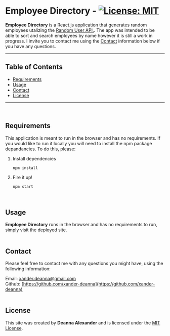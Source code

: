 # **Employee Directory** - [![License: MIT](https://img.shields.io/badge/License-MIT-yellow.svg)](https://opensource.org/licenses/MIT)
    
**Employee Directory** is a React.js application that generates random employees utalizing the [Random User API.](https://randomuser.me/). The app was intended to be able to sort and search employees by name however it is still a work in progress. I invite you to contact me using the [Contact](#Contact) information below if you have any questions.
<br>
<hr>
    
## Table of Contents
* [Requirements](#Requirements)
* [Usage](#Usage)
* [Contact](#Contact)
* [License](#License)
<hr>
<br>
                
## Requirements
This application is meant to run in the browser and has no requirements. If you would like to run it locally you will need to install the npm package depandancies. To do this, please:

1. Install dependencies

   ```bash
   npm install
   ```

2. Fire it up!

   ```bash
   npm start
   ```
<br>
            
## Usage
**Employee Directory** runs in the browser and has no requirements to run, simply visit the deployed site.
<br>
<br>
    
## Contact
Please feel free to contact me with any questions you might have, using the following information:
    
Email: [xander.deanna@gmail.com](mailto:xander.deanna@gmail.com)
<br>
Github: [https://github.com/xander-deanna](https://github.com/xander-deanna)
<br>
<br>

## License
This site was created by **Deanna Alexander** and is licensed under the [MIT License](LICENSE.md).
<br>
<br>